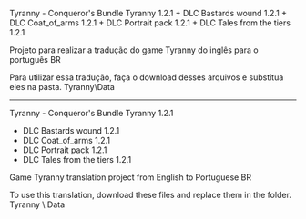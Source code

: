 Tyranny - Conqueror's Bundle 
	Tyranny 1.2.1
	+ DLC Bastards wound 1.2.1
	+ DLC Coat_of_arms 1.2.1
	+ DLC Portrait pack 1.2.1
	+ DLC Tales from the tiers 1.2.1

Projeto para realizar a tradução do game Tyranny do inglês para o português BR

Para utilizar essa tradução, faça o download desses arquivos e substitua eles na pasta.
Tyranny\Data

---------------------------------------------------------------------------------------
Tyranny - Conqueror's Bundle
Tyranny 1.2.1
+ DLC Bastards wound 1.2.1
+ DLC Coat_of_arms 1.2.1
+ DLC Portrait pack 1.2.1
+ DLC Tales from the tiers 1.2.1

Game Tyranny translation project from English to Portuguese BR

To use this translation, download these files and replace them in the folder.
Tyranny \ Data
